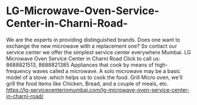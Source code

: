 # LG-Microwave-Oven-Service-Center-in-Charni-Road-
 We are the experts in providing distinguished brands. Does one want to exchange the new microwave with a replacement one? So contact our service center we offer the simplest service center everywhere Mumbai. LG Microwave Oven Service Center in Charni Road Click to call us: 8688821513, 8688821385 Appliances that cook by means of high-frequency waves called a microwave. A solo microwave may be a basic model of a stove .which helps us to cook the food. Grill Micro oven, we'll grill the food items like Chicken, Bread, and a couple of meals, etc.  https://lg-servicecenterinmumbai.com/lg-microwave-oven-service-center-in-charni-road/
